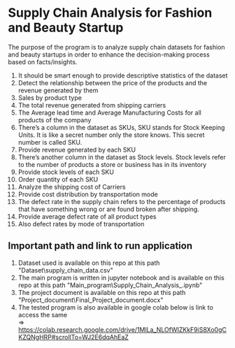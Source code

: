 # Supply Chain Analysis for Fashion and Beauty Startup

The purpose of the program is to analyze supply chain datasets for fashion and beauty startups in order to enhance the decision-making process based on facts/insights.
01. It should be smart enough to provide descriptive statistics of the dataset
02. Detect the relationship between the price of the products and the revenue generated by them
03. Sales by product type
04. The total revenue generated from shipping carriers
05. The Average lead time and Average Manufacturing Costs for all products of the company
06. There’s a column in the dataset as SKUs, SKU stands for Stock Keeping Units. It is like a secret number only the store knows. This secret number is called SKU.
07. Provide revenue generated by each SKU
08. There’s another column in the dataset as Stock levels. Stock levels refer to the number of products a store or business has in its inventory
09. Provide stock levels of each SKU
10. Order quantity of each SKU
11. Analyze the shipping cost of Carriers
12. Provide cost distribution by transportation mode
13. The defect rate in the supply chain refers to the percentage of products that have something wrong or are found broken after shipping.
14. Provide average defect rate of all product types
15. Also defect rates by mode of transportation

## Important path and link to run application
01. Dataset used is available on this repo at this path "Dataset\supply_chain_data.csv"
02. The main program is written in jupyter notebook and is available on this repo at this path "Main_program\Supply_Chain_Analysis_.ipynb"
03. The project document is available on this repo at this path "Project_document\Final_Project_document.docx"
04. The tested program is also available in google colab below is link to access the same\
    => https://colab.research.google.com/drive/1MlLa_NLOfWIZKkF9iS8Xo0gCKZQNgHRP#scrollTo=WJ2E6dqAhEaZ
